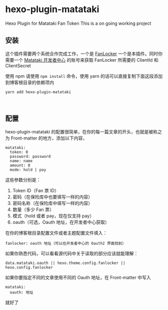 # hexo-plugin-matataki
Hexo Plugin for Matataki Fan Token
This is a on going working project
<br>

## 安装

这个插件需要两个系统合作完成工作，一个是 [FanLocker](https://github.com/nekomeowww/fanlocker) 一个是本插件。同时你需要一个 [Matataki 开发者中心](https://developer.matataki.io) 的账号来获取 FanLocker  所需要的 ClientId 和 ClientSecret

使用 npm 请使用 `npm install` 命令，使用 yarn 的话可以直接复制下面这段添加到博客根目录的依赖项内

```
yarn add hexo-plugin-matataki
```
<br>

## 配置

hexo-plugin-matataki 的配置很简单，在你的每一篇文章的开头，也就是被称之为 Front-matter 的地方，添加以下内容，

```
matataki:
  token: 0
  password: password
  name: name
  amount: 0
  mode: hold | pay
```

这些参数分别是：

1. Token ID（Fan 票 ID）
2. 密码（在保险库中也要填写一样的内容）
3. 密码名称（在保险库中填写一样的内容）
4. 数量（多少 Fan 票）
5. 模式（hold 或者 pay，现在仅支持 pay）
6. oauth（可选，Oauth 地址，在开发者中心获取）

在你的博客根目录配置文件或者主题配置文件填入：
```
fanlocker: oauth 地址（可以在开发者中心的 Oauth2 界面找到）
```

如果你熟悉代码，可以看看源代码中关于读取的部分应该就能理解：
```
data.matataki.oauth || hexo.theme.config.fanlocker || hexo.config.fanlocker
```

如果你要指定不同的文章使用不同的 Oauth 地址，在 Front-matter 中写入
```
matataki:
  oauth: 地址
```
就好了